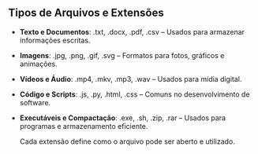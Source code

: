

## Tipos de Arquivos e Extensões

- **Texto e Documentos**: .txt, .docx, .pdf, .csv – Usados para armazenar informações escritas.
- **Imagens**: .jpg, .png, .gif, .svg – Formatos para fotos, gráficos e animações.
- **Vídeos e Áudio**: .mp4, .mkv, .mp3, .wav – Usados para mídia digital.
- **Código e Scripts**: .js, .py, .html, .css – Comuns no desenvolvimento de software.
- **Executáveis e Compactação**: .exe, .sh, .zip, .rar – Usados para programas e armazenamento eficiente.

  Cada extensão define como o arquivo pode ser aberto e utilizado.